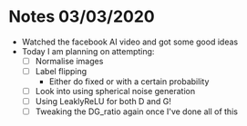 # Notes 03/03/2020

- Watched the facebook AI video and got some good ideas
- Today I am planning on attempting:
  - [ ] Normalise images
  - [ ] Label flipping
    - Either do fixed or with a certain probability
  - [ ] Look into using spherical noise generation
  - [ ] Using LeaklyReLU for both D and G!
  - [ ] Tweaking the DG_ratio again once I've done all of this